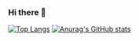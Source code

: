 ### Hi there 👋

[![Top Langs](https://github-readme-stats.vercel.app/api/top-langs/?username=NabiKAZ)](https://github.com/anuraghazra/github-readme-stats)
[![Anurag's GitHub stats](https://github-readme-stats.vercel.app/api?username=NabiKAZ&show_icons=true)](https://github.com/anuraghazra/github-readme-stats)

